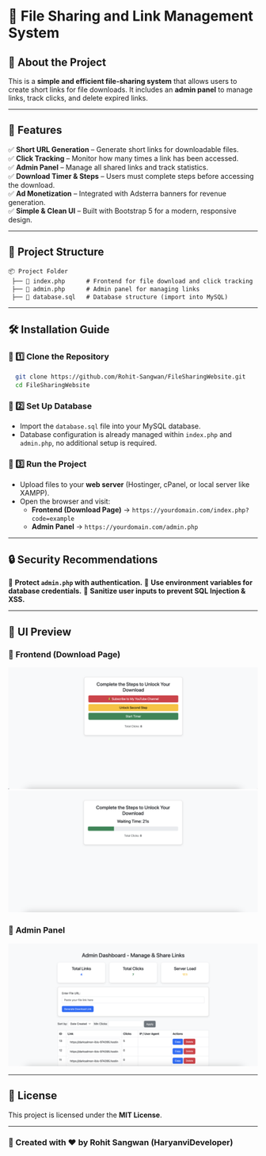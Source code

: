 # 🚀 File Sharing and Link Management System



## 📌 About the Project
This is a **simple and efficient file-sharing system** that allows users to create short links for file downloads. It includes an **admin panel** to manage links, track clicks, and delete expired links.

---

## 🎯 Features
✅ **Short URL Generation** – Generate short links for downloadable files.  
✅ **Click Tracking** – Monitor how many times a link has been accessed.  
✅ **Admin Panel** – Manage all shared links and track statistics.  
✅ **Download Timer & Steps** – Users must complete steps before accessing the download.  
✅ **Ad Monetization** – Integrated with Adsterra banners for revenue generation.  
✅ **Simple & Clean UI** – Built with Bootstrap 5 for a modern, responsive design.  

---

## 📂 Project Structure
```
📦 Project Folder
 ├── 📜 index.php      # Frontend for file download and click tracking
 ├── 📜 admin.php      # Admin panel for managing links
 ├── 📜 database.sql   # Database structure (import into MySQL)
```

---

## 🛠️ Installation Guide
### 🔹 1️⃣ Clone the Repository
```bash
  git clone https://github.com/Rohit-Sangwan/FileSharingWebsite.git
  cd FileSharingWebsite
```

### 🔹 2️⃣ Set Up Database
- Import the `database.sql` file into your MySQL database.
- Database configuration is already managed within `index.php` and `admin.php`, no additional setup is required.

### 🔹 3️⃣ Run the Project
- Upload files to your **web server** (Hostinger, cPanel, or local server like XAMPP).
- Open the browser and visit:
  - **Frontend (Download Page)** → `https://yourdomain.com/index.php?code=example`
  - **Admin Panel** → `https://yourdomain.com/admin.php`

---

## 🔒 Security Recommendations
🛑 **Protect `admin.php` with authentication.**
🛑 **Use environment variables for database credentials.**
🛑 **Sanitize user inputs to prevent SQL Injection & XSS.**

---

## 🎨 UI Preview

### 📌 **Frontend (Download Page)**
![Download Page - 1](https://raw.githubusercontent.com/Rohit-Sangwan/FileSharingWebsite/main/index1.png)
![Download Page - 2](https://raw.githubusercontent.com/Rohit-Sangwan/FileSharingWebsite/main/index2.png)

### 📌 **Admin Panel**
![Admin Panel](https://raw.githubusercontent.com/Rohit-Sangwan/FileSharingWebsite/main/admin.png)

---

## 📜 License
This project is licensed under the **MIT License**.

---

### 🚀 Created with ❤️ by **Rohit Sangwan (HaryanviDeveloper)**

